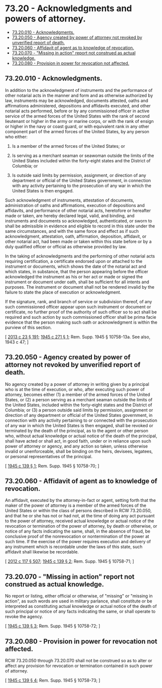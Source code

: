 # 73.20 - Acknowledgments and powers of attorney.
* [73.20.010 - Acknowledgments.](#7320010---acknowledgments)
* [73.20.050 - Agency created by power of attorney not revoked by unverified report of death.](#7320050---agency-created-by-power-of-attorney-not-revoked-by-unverified-report-of-death)
* [73.20.060 - Affidavit of agent as to knowledge of revocation.](#7320060---affidavit-of-agent-as-to-knowledge-of-revocation)
* [73.20.070 - "Missing in action" report not construed as actual knowledge.](#7320070---missing-in-action-report-not-construed-as-actual-knowledge)
* [73.20.080 - Provision in power for revocation not affected.](#7320080---provision-in-power-for-revocation-not-affected)
## 73.20.010 - Acknowledgments.
In addition to the acknowledgment of instruments and the performance of other notarial acts in the manner and form and as otherwise authorized by law, instruments may be acknowledged, documents attested, oaths and affirmations administered, depositions and affidavits executed, and other notarial acts performed, before or by any commissioned officer in active service of the armed forces of the United States with the rank of second lieutenant or higher in the army or marine corps, or with the rank of ensign or higher in the navy or coast guard, or with equivalent rank in any other component part of the armed forces of the United States, by any person who either:

1. Is a member of the armed forces of the United States; or

2. Is serving as a merchant seaman or seawoman outside the limits of the United States included within the forty-eight states and the District of Columbia; or

3. Is outside said limits by permission, assignment, or direction of any department or official of the United States government, in connection with any activity pertaining to the prosecution of any war in which the United States is then engaged.

Such acknowledgment of instruments, attestation of documents, administration of oaths and affirmations, execution of depositions and affidavits, and performance of other notarial acts, heretofore or hereafter made or taken, are hereby declared legal, valid, and binding, and instruments and documents so acknowledged, authenticated, or sworn to shall be admissible in evidence and eligible to record in this state under the same circumstances, and with the same force and effect as if such acknowledgment, attestation, oath, affirmation, deposition, affidavit, or other notarial act, had been made or taken within this state before or by a duly qualified officer or official as otherwise provided by law.

In the taking of acknowledgments and the performing of other notarial acts requiring certification, a certificate endorsed upon or attached to the instrument or documents, which shows the date of the notarial act and which states, in substance, that the person appearing before the officer acknowledged the instrument as his or her act or made or signed the instrument or document under oath, shall be sufficient for all intents and purposes. The instrument or document shall not be rendered invalid by the failure to state the place of execution or acknowledgment.

If the signature, rank, and branch of service or subdivision thereof, of any such commissioned officer appear upon such instrument or document or certificate, no further proof of the authority of such officer so to act shall be required and such action by such commissioned officer shall be prima facie evidence that the person making such oath or acknowledgment is within the purview of this section.

\[ [2013 c 23 § 191](http://lawfilesext.leg.wa.gov/biennium/2013-14/Pdf/Bills/Session%20Laws/Senate/5077-S.SL.pdf?cite=2013%20c%2023%20§%20191); [1945 c 271 § 1](http://leg.wa.gov/CodeReviser/documents/sessionlaw/1945c271.pdf?cite=1945%20c%20271%20§%201); Rem. Supp. 1945 § 10758-13a. See also, 1943 c 47; \]

## 73.20.050 - Agency created by power of attorney not revoked by unverified report of death.
No agency created by a power of attorney in writing given by a principal who is at the time of execution, or who, after executing such power of attorney, becomes either (1) a member of the armed forces of the United States, or (2) a person serving as a merchant seaman outside the limits of the United States, included within the forty-eight states and the District of Columbia; or (3) a person outside said limits by permission, assignment or direction of any department or official of the United States government, in connection with any activity pertaining to or connected with the prosecution of any war in which the United States is then engaged, shall be revoked or terminated by the death of the principal, as to the agent or other person who, without actual knowledge or actual notice of the death of the principal, shall have acted or shall act, in good faith, under or in reliance upon such power of attorney or agency, and any action so taken, unless otherwise invalid or unenforceable, shall be binding on the heirs, devisees, legatees, or personal representatives of the principal.

\[ [1945 c 139 § 1](http://leg.wa.gov/CodeReviser/documents/sessionlaw/1945c139.pdf?cite=1945%20c%20139%20§%201); Rem. Supp. 1945 § 10758-70; \]

## 73.20.060 - Affidavit of agent as to knowledge of revocation.
An affidavit, executed by the attorney-in-fact or agent, setting forth that the maker of the power of attorney is a member of the armed forces of the United States or within the class of persons described in RCW 73.20.050, and that he or she has not or had not, at the time of doing any act pursuant to the power of attorney, received actual knowledge or actual notice of the revocation or termination of the power of attorney, by death or otherwise, or notice of any facts indicating the same, shall, in the absence of fraud, be conclusive proof of the nonrevocation or nontermination of the power at such time. If the exercise of the power requires execution and delivery of any instrument which is recordable under the laws of this state, such affidavit shall likewise be recordable.

\[ [2012 c 117 § 507](http://lawfilesext.leg.wa.gov/biennium/2011-12/Pdf/Bills/Session%20Laws/Senate/6095.SL.pdf?cite=2012%20c%20117%20§%20507); [1945 c 139 § 2](http://leg.wa.gov/CodeReviser/documents/sessionlaw/1945c139.pdf?cite=1945%20c%20139%20§%202); Rem. Supp. 1945 § 10758-71; \]

## 73.20.070 - "Missing in action" report not construed as actual knowledge.
No report or listing, either official or otherwise, of "missing" or "missing in action", as such words are used in military parlance, shall constitute or be interpreted as constituting actual knowledge or actual notice of the death of such principal or notice of any facts indicating the same, or shall operate to revoke the agency.

\[ [1945 c 139 § 3](http://leg.wa.gov/CodeReviser/documents/sessionlaw/1945c139.pdf?cite=1945%20c%20139%20§%203); Rem. Supp. 1945 § 10758-72; \]

## 73.20.080 - Provision in power for revocation not affected.
RCW 73.20.050 through 73.20.070 shall not be construed so as to alter or affect any provision for revocation or termination contained in such power of attorney.

\[ [1945 c 139 § 4](http://leg.wa.gov/CodeReviser/documents/sessionlaw/1945c139.pdf?cite=1945%20c%20139%20§%204); Rem. Supp. 1945 § 10758-73; \]

